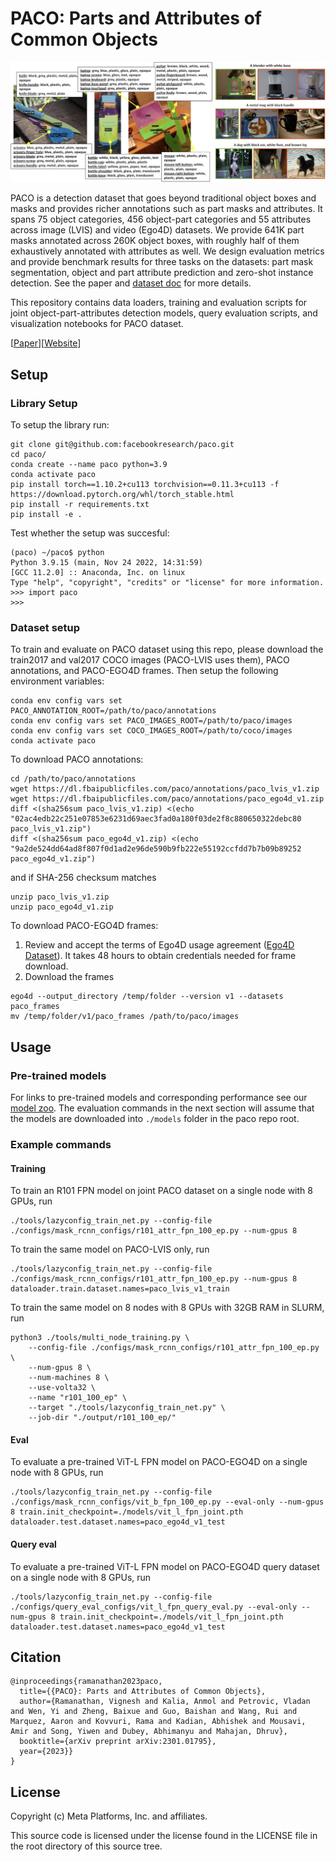 # PACO: Parts and Attributes of Common Objects

![PACO](docs/teaser.png)

PACO is a detection dataset that goes beyond traditional object boxes and masks and provides richer annotations such as part masks and attributes. It spans 75 object categories, 456 object-part categories and 55 attributes across image (LVIS) and video (Ego4D) datasets. We provide 641K part masks annotated across 260K object boxes, with roughly half of them exhaustively annotated with attributes as well. We design evaluation metrics and provide benchmark results for three tasks on the datasets: part mask segmentation, object and part attribute prediction and zero-shot instance detection. See the paper and [dataset doc](docs/PACO_DATASET.md) for more details.

This repository contains data loaders, training and evaluation scripts for joint object-part-attributes detection models, query evaluation scripts, and visualization notebooks for PACO dataset.

[[Paper](https://arxiv.org/abs/2301.01795)][[Website](https://paco.metademolab.com)]

## Setup

### Library Setup

To setup the library run:
```
git clone git@github.com:facebookresearch/paco.git
cd paco/
conda create --name paco python=3.9
conda activate paco
pip install torch==1.10.2+cu113 torchvision==0.11.3+cu113 -f https://download.pytorch.org/whl/torch_stable.html
pip install -r requirements.txt
pip install -e .
```

Test whether the setup was succesful:
```
(paco) ~/paco$ python
Python 3.9.15 (main, Nov 24 2022, 14:31:59)
[GCC 11.2.0] :: Anaconda, Inc. on linux
Type "help", "copyright", "credits" or "license" for more information.
>>> import paco
>>>
```

### Dataset setup
To train and evaluate on PACO dataset using this repo, please download the train2017 and val2017 COCO images (PACO-LVIS uses them), PACO annotations, and PACO-EGO4D frames. Then setup the following environment variables:
```
conda env config vars set PACO_ANNOTATION_ROOT=/path/to/paco/annotations
conda env config vars set PACO_IMAGES_ROOT=/path/to/paco/images
conda env config vars set COCO_IMAGES_ROOT=/path/to/coco/images
conda activate paco
```

To download PACO annotations:
```
cd /path/to/paco/annotations
wget https://dl.fbaipublicfiles.com/paco/annotations/paco_lvis_v1.zip
wget https://dl.fbaipublicfiles.com/paco/annotations/paco_ego4d_v1.zip
diff <(sha256sum paco_lvis_v1.zip) <(echo "02ac4edb22c251e07853e6231d69aec3fad0a180f03de2f8c880650322debc80  paco_lvis_v1.zip")
diff <(sha256sum paco_ego4d_v1.zip) <(echo "9a2de524dd64ad8f807f0d1ad2e96de590b9fb222e55192ccfdd7b7b09b89252  paco_ego4d_v1.zip")
```
and if SHA-256 checksum matches
```
unzip paco_lvis_v1.zip
unzip paco_ego4d_v1.zip
```

To download PACO-EGO4D frames:

1. Review and accept the terms of Ego4D usage agreement ([Ego4D Dataset](https://ego4ddataset.com)). It takes 48 hours to obtain credentials needed for frame download.
2. Download the frames
```
ego4d --output_directory /temp/folder --version v1 --datasets paco_frames
mv /temp/folder/v1/paco_frames /path/to/paco/images
```

## Usage

### Pre-trained models

For links to pre-trained models and corresponding performance see our [model zoo](docs/MODEL_ZOO.md). The evaluation commands in the next section will assume that the models are downloaded into `./models` folder in the paco repo root.

### **Example commands**

#### **Training**

To train an R101 FPN model on joint PACO dataset on a single node with 8 GPUs, run
```
./tools/lazyconfig_train_net.py --config-file ./configs/mask_rcnn_configs/r101_attr_fpn_100_ep.py --num-gpus 8
```
To train the same model on PACO-LVIS only, run
```
./tools/lazyconfig_train_net.py --config-file ./configs/mask_rcnn_configs/r101_attr_fpn_100_ep.py --num-gpus 8 dataloader.train.dataset.names=paco_lvis_v1_train
```
To train the same model on 8 nodes with 8 GPUs with 32GB RAM in SLURM, run
```
python3 ./tools/multi_node_training.py \
    --config-file ./configs/mask_rcnn_configs/r101_attr_fpn_100_ep.py \
    --num-gpus 8 \
    --num-machines 8 \
    --use-volta32 \
    --name "r101_100_ep" \
    --target "./tools/lazyconfig_train_net.py" \
    --job-dir "./output/r101_100_ep/"
```

#### **Eval**

To evaluate a pre-trained ViT-L FPN model on PACO-EGO4D on a single node with 8 GPUs, run
```
./tools/lazyconfig_train_net.py --config-file ./configs/mask_rcnn_configs/vit_b_fpn_100_ep.py --eval-only --num-gpus 8 train.init_checkpoint=./models/vit_l_fpn_joint.pth dataloader.test.dataset.names=paco_ego4d_v1_test
```

#### **Query eval**

To evaluate a pre-trained ViT-L FPN model on PACO-EGO4D query dataset on a single node with 8 GPUs, run
```
./tools/lazyconfig_train_net.py --config-file ./configs/query_eval_configs/vit_l_fpn_query_eval.py --eval-only --num-gpus 8 train.init_checkpoint=./models/vit_l_fpn_joint.pth dataloader.test.dataset.names=paco_ego4d_v1_test
```

## Citation

```
@inproceedings{ramanathan2023paco,
  title={{PACO}: Parts and Attributes of Common Objects},
  author={Ramanathan, Vignesh and Kalia, Anmol and Petrovic, Vladan and Wen, Yi and Zheng, Baixue and Guo, Baishan and Wang, Rui and Marquez, Aaron and Kovvuri, Rama and Kadian, Abhishek and Mousavi, Amir and Song, Yiwen and Dubey, Abhimanyu and Mahajan, Dhruv},
  booktitle={arXiv preprint arXiv:2301.01795},
  year={2023}}
}
```

## License
Copyright (c) Meta Platforms, Inc. and affiliates.

This source code is licensed under the license found in the
LICENSE file in the root directory of this source tree.

